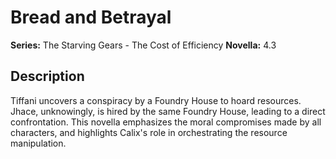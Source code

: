 # Bread and Betrayal

**Series:** The Starving Gears - The Cost of Efficiency
**Novella:** 4.3

## Description

Tiffani uncovers a conspiracy by a Foundry House to hoard resources. Jhace, unknowingly, is hired by the same Foundry House, leading to a direct confrontation. This novella emphasizes the moral compromises made by all characters, and highlights Calix's role in orchestrating the resource manipulation.
